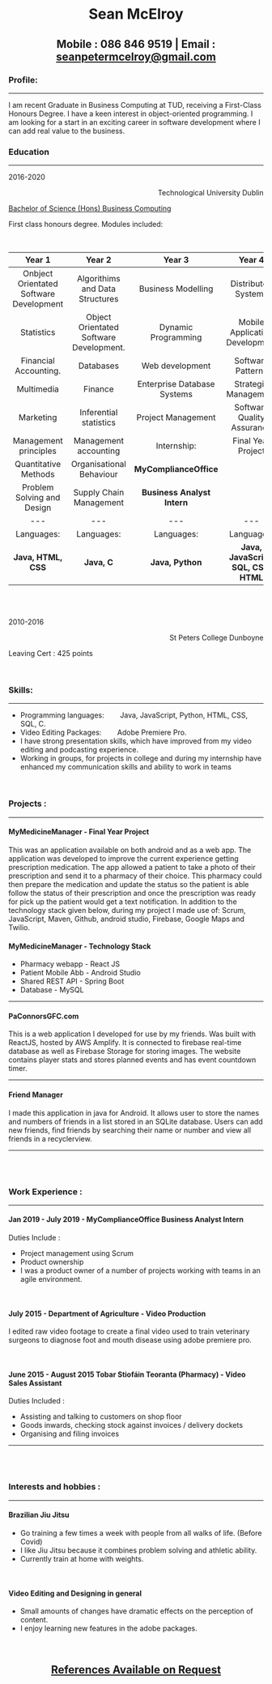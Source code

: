 # <p align="center"> Sean McElroy </p>

## <p align="center"> Mobile : 086 846 9519 | Email : seanpetermcelroy@gmail.com</p>

### Profile:

---

I am recent Graduate in Business Computing at TUD, receiving a First-Class Honours Degree. I have a keen interest in object-oriented programming. I am looking for a start in an exciting career in software development where I can add real value to the business.

### Education

---

2016-2020 <p align="right">Technological University Dublin</p>

[Bachelor of Science (Hons) Business Computing](https://www.tudublin.ie/study/undergraduate/courses/business-computing-tu914/)

First class honours degree. Modules included:

<br />

|                 Year 1                  |                 Year 2                  |           Year 3            |                Year 4                |
| :-------------------------------------: | :-------------------------------------: | :-------------------------: | :----------------------------------: |
| Onbject Orientated Software Development |     Algorithims and Data Structures     |     Business Modelling      |         Distributed Systems          |
|               Statistics                | Object Orientated Software Development. |     Dynamic Programming     |    Mobile Application Development    |
|          Financial Accounting.          |                Databases                |       Web development       |          Software Patterns           |
|               Multimedia                |                 Finance                 | Enterprise Database Systems |         Strategic Management         |
|                Marketing                |         Inferential statistics          |     Project Management      |      Software Quality Assurance      |
|          Management principles          |          Management accounting          |         Internship:         |          Final Year Project          |
|          Quantitative Methods           |        Organisational Behaviour         |   **MyComplianceOffice**    |                                      |
|       Problem Solving and Design        |         Supply Chain Management         | **Business Analyst Intern** |                                      |
|                   ---                   |                   ---                   |             ---             |                 ---                  |
|               Languages:                |               Languages:                |         Languages:          |              Languages:              |
|           **Java, HTML, CSS**           |               **Java, C**               |      **Java, Python**       | **Java, JavaScript, SQL, CSS, HTML** |

<br />
<br />

2010-2016 <p align="right">St Peters College Dunboyne</p>
Leaving Cert : 425 points

<br />

### Skills:

---

- Programming languages: &nbsp;&nbsp;&nbsp;&nbsp;&nbsp;&nbsp; Java, JavaScript, Python, HTML, CSS, SQL, C.
- Video Editing Packages: &nbsp;&nbsp;&nbsp;&nbsp;&nbsp;&nbsp; Adobe Premiere Pro.
- I have strong presentation skills, which have improved from my video editing and podcasting experience.
- Working in groups, for projects in college and during my internship have enhanced my communication skills and ability to work in teams

<br/>

### Projects :

---

#### **MyMedicineManager - Final Year Project**

This was an application available on both android and as a web app.
The application was developed to improve the current experience getting prescription medication.
The app allowed a patient to take a photo of their prescription and send it to a pharmacy of their choice. This pharmacy could then prepare the medication and update the status so the patient is able follow the status of their prescription and once the prescription was ready for pick up the patient would get a text notification. In addition to the technology stack given below, during my project I made use of: Scrum, JavaScript, Maven, Github, android studio, Firebase, Google Maps and Twilio.

#### **MyMedicineManager - Technology Stack**

- Pharmacy webapp - React JS
- Patient Mobile Abb - Android Studio
- Shared REST API - Spring Boot
- Database - MySQL

---

#### **PaConnorsGFC.com**

This is a web application I developed for use by my friends. Was built with ReactJS, hosted by AWS Amplify. It is connected to firebase real-time database as well as Firebase Storage for storing images. The website contains player stats and stores planned events and has event countdown timer.

---

#### **Friend Manager**

I made this application in java for Android.
It allows user to store the names and numbers of friends in a list stored in an SQLite database.
Users can add new friends, find friends by searching their name or number and view all friends in a recyclerview.

---

<br />
<br />

### Work Experience :

---

#### **Jan 2019 - July 2019 - MyComplianceOffice Business Analyst Intern**

Duties Include :

- Project management using Scrum
- Product ownership
- I was a product owner of a number of projects working with teams in an agile environment.

<br/>

#### **July 2015 - Department of Agriculture - Video Production**

I edited raw video footage to create a final video used to train veterinary surgeons to diagnose foot and mouth disease using adobe premiere pro.

<br/>

#### **June 2015 - August 2015 Tobar Stiofáin Teoranta (Pharmacy) - Video Sales Assistant**

Duties Included :

- Assisting and talking to customers on shop floor
- Goods inwards, checking stock against invoices / delivery dockets
- Organising and filing invoices

---

<br/>
<br />

### Interests and hobbies :

---

#### **Brazilian Jiu Jitsu**

- Go training a few times a week with people from all walks of life. (Before Covid)
- I like Jiu Jitsu because it combines problem solving and athletic ability.
- Currently train at home with weights.

<br />

#### Video Editing and Designing in general

- Small amounts of changes have dramatic effects on the perception of content.
- I enjoy learning new features in the adobe packages.

<br/>

## <ins><p align="center">References Available on Request</p></ins>

